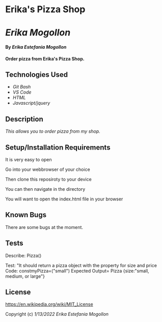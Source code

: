 # Erika's Pizza Shop
# _Erika Mogollon_

#### By _**Erika Estefania Mogollon**_

#### Order pizza from Erika's Pizza Shop.
## Technologies Used

* _Git Bash_
* _VS Code_
* _HTML_
* _Javascript/jquery_

## Description

_This allows you to order pizza from my shop._

## Setup/Installation Requirements

It is very easy to open

Go into your webbrowser of your choice

Then clone this reposiroty to your device

You can then navigate in the directory

You will want to open the index.html file in your browser


## Known Bugs

There are some bugs at the moment.

## Tests

Describe: Pizza()

Test: "It should return a pizza object with the property for size and price
Code: constmyPizza=("small")
Expected Output= Pizza {size:"small, medium, or large"}

## License

https://en.wikipedia.org/wiki/MIT_License

Copyright (c) _1/13/2022_ _Erika Estefania Mogollon_
